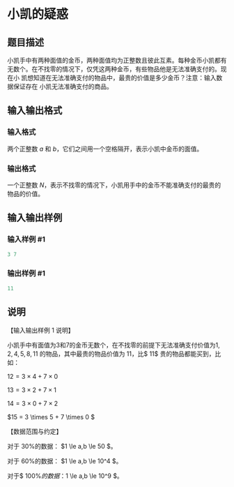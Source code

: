 # 小凯的疑惑

## 题目描述

小凯手中有两种面值的金币，两种面值均为正整数且彼此互素。每种金币小凯都有 无数个。在不找零的情况下，仅凭这两种金币，有些物品他是无法准确支付的。现在小 凯想知道在无法准确支付的物品中，最贵的价值是多少金币？注意：输入数据保证存在 小凯无法准确支付的商品。

## 输入输出格式

### 输入格式

两个正整数 $a$ 和 $b$，它们之间用一个空格隔开，表示小凯中金币的面值。

### 输出格式

一个正整数 $N$，表示不找零的情况下，小凯用手中的金币不能准确支付的最贵的物品的价值。

## 输入输出样例

### 输入样例 #1

```cpp
3 7
```


### 输出样例 #1

```cpp
11

```
## 说明

【输入输出样例 1 说明】

小凯手中有面值为$3$和$7$的金币无数个，在不找零的前提下无法准确支付价值为$1, 2,4,5,8,11$ 的物品，其中最贵的物品价值为 $11$，比$ 11$ 贵的物品都能买到，比如：

$12 = 3 \times 4 + 7 \times 0$

$13 = 3 \times 2 + 7 \times 1$

$14 = 3 \times 0 + 7 \times 2$

$15 = 3 \times 5 + 7 \times 0 $

【数据范围与约定】

对于 $30\%$的数据： $1 \le a,b \le 50 $。

对于 $60\%$的数据： $1 \le a,b \le 10^4 $。

对于$ 100\%$的数据：$1 \le a,b \le 10^9 $。

